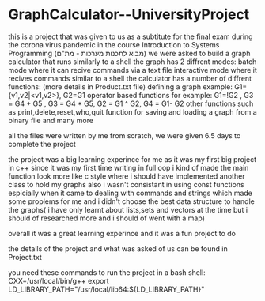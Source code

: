 # GraphCalculator--UniversityProject
this is a project that was given to us as a subtitute for the final exam during the corona virus pandemic in the course Introduction to Systems Programming
(מבוא לתכנות מערכות - מת"ם)
we were asked to build a graph calculator that runs similarly to a shell
the graph has 2 diffrent modes:
  batch mode where it can recive commands via a text file
  interactive mode where it recives commands similar to a shell
the calculator has a number of diffrent functions: (more details in Product.txt file)
  defining a graph example: G1={v1,v2|<v1,v2>}, G2=G1
  operator based functions for example: G1=!G2 , G3 = G4 + G5 , G3 = G4 * G5, G2 = G1 ^ G2, G4 = G1- G2
  other functions such as print,delete,reset,who,quit
  function for saving and loading a graph from a binary file and many more
 
all the files were written by me from scratch, we were given 6.5 days to complete the project

the project was a big learning experince for me as it was my first big project in c++
since it was my first time writing in full oop i kind of made the main function look more like c style where i should have implemented another class to hold my graphs
also i wasn't consistant in using const functions espicially when it came to dealing with commands and strings which made some proplems for me and i didn't choose the best data
structure to handle the graphs( i have only learnt about lists,sets and vectors at the time but i should of researched more and i should of went with a map)

overall it was a great learning experince and it was a fun project to do

the details of the project and what was asked of us can be found in Project.txt

you need these commands to run the project in a bash shell:
CXX=/usr/local/bin/g++
export LD_LIBRARY_PATH="/usr/local/lib64:${LD_LIBRARY_PATH}"



  
